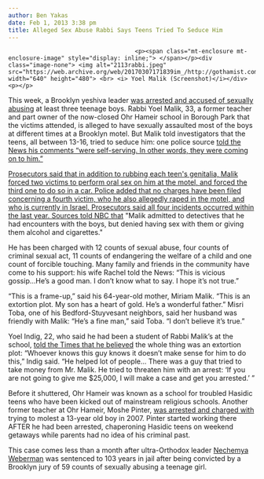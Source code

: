 ```yaml
---
author: Ben Yakas
date: Feb 1, 2013 3:38 pm
title: Alleged Sex Abuse Rabbi Says Teens Tried To Seduce Him
---
```


	
										<p><span class="mt-enclosure mt-enclosure-image" style="display: inline;"> </span></p><div class="image-none"> <img alt="2113rabbi.jpeg" src="https://web.archive.org/web/20170307171839im_/http://gothamist.com/attachments/byakas/2113rabbi.jpeg" width="640" height="480"> <br> <i> Yoel Malik (Screenshot)</i></div> <p></p>

<p>This week, a Brooklyn yeshiva leader <a href="https://web.archive.org/web/20170307171839/http://gothamist.com/2013/01/31/brooklyn_yeshiva_leader_accused_of.php">was arrested and accused of sexually abusing</a> at least three teenage boys. Rabbi Yoel Malik, 33, a former teacher and part owner of the now-closed Ohr Hameir school in Borough Park that the victims attended, is alleged to have sexually assaulted most of the boys at different times at a Brooklyn motel. But Malik told investigators that the teens, all between 13-16, tried to seduce him: one police source <a href="https://web.archive.org/web/20170307171839/http://www.nydailynews.com/new-york/cops-nab-rabbi-sex-assaut-article-1.1252024">told the News his comments &#x201C;were self-serving. In other words, they were coming on to him.&#x201D;</a></p><a href="https://web.archive.org/web/20170307171839/http://www.nydailynews.com/new-york/cops-nab-rabbi-sex-assaut-article-1.1252024">

</a><p><a href="https://web.archive.org/web/20170307171839/http://www.nydailynews.com/new-york/cops-nab-rabbi-sex-assaut-article-1.1252024">Prosecutors said that in addition to rubbing each teen&apos;s genitalia, Malik forced two victims to perform oral sex on him at the motel, and forced the third one to do so in a car. Police added that no charges have been filed concerning a fourth victim, who he also allegedly raped in the motel, and who is currently in Israel. Prosecutors said all four incidents occurred within the last year. Sources </a><a href="https://web.archive.org/web/20170307171839/http://www.nbcnewyork.com/news/local/Orthodox-School-Rabbi-Sex-Abuse-Accusations-Borough-Park-Brooklyn-189105421.html">told NBC that</a> &quot;Malik admitted to detectives that he had encounters with the boys, but denied having sex with them or giving them alcohol and cigarettes.&quot;</p>

<p>He has been charged with 12 counts of sexual abuse, four counts of criminal sexual act, 11 counts of endangering the welfare of a child and one count of forcible touching. Many family and friends in the community have come to his support: his wife Rachel told the News: &#x201C;This is vicious gossip...He&#x2019;s a good man. I don&#x2019;t know what to say. I hope it&#x2019;s not true.&#x201D;</p>

<p>&#x201C;This is a frame-up,&#x201D; said his 64-year-old mother, Miriam Malik. &#x201C;This is an extortion plot. My son has a heart of gold. He&#x2019;s a wonderful father.&#x201D;  Misri Toba, one of his Bedford-Stuyvesant neighbors, said her husband was friendly with Malik: &#x201C;He&#x2019;s a fine man,&#x201D; said Toba. &#x201C;I don&#x2019;t believe it&#x2019;s true.&#x201D;</p>

<p>Yoel Indig, 22, who said he had been a student of Rabbi Malik&#x2019;s at the school, <a href="https://web.archive.org/web/20170307171839/http://www.nytimes.com/2013/02/01/nyregion/brooklyn-rabbi-charged-with-sexual-abuse-of-boys.html">told the Times that he believed</a> the whole thing was an extortion plot: &#x201C;Whoever knows this guy knows it doesn&#x2019;t make sense for him to do this,&#x201D; Indig said. &#x201C;He helped lot of people... There was a guy that tried to take money from Mr. Malik. He tried to threaten him with an arrest: &#x2018;If you are not going to give me $25,000, I will make a case and get you arrested.&#x2019; &#x201D;</p>

<p>Before it shuttered, Ohr Hameir was known as a school for troubled Hasidic teens who have been kicked out of mainstream religious schools. Another former teacher at Ohr Hameir, Moshe Pinter, <a href="https://web.archive.org/web/20170307171839/http://www.nydailynews.com/new-york/brooklyn/man-accused-raping-teen-working-brooklyn-yeshiva-article-1.1108718">was arrested and charged with</a> trying to molest a 13-year old boy in 2007. Pinter started working there AFTER he had been arrested, chaperoning Hasidic teens on weekend getaways while parents had no idea of his criminal past.</p>

<p>This case comes less than a month after ultra-Orthodox leader <a href="https://web.archive.org/web/20170307171839/http://gothamist.com/tags/NechemyaWeberman">Nechemya Weberman</a> was sentenced to 103 years in jail after being convicted by a Brooklyn jury of 59 counts of sexually abusing a teenage girl.</p>					
										
									
				
